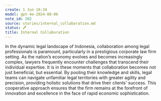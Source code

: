 ```yaml
---
create: 1 Jun 16:34
model: gpt-4o-2024-08-06
note_id: 202
source: stories/internal_collaboration.md
status: 🖊️
title: Internal Collaboration
---
```


In the dynamic legal landscape of Indonesia, collaboration among legal professionals is paramount, particularly in a prestigious corporate law firm setting. As the nation’s economy evolves and becomes increasingly complex, lawyers frequently encounter challenges that transcend their individual expertise. It is in these moments that collaboration becomes not just beneficial, but essential. By pooling their knowledge and skills, legal teams can navigate unfamiliar legal territories with greater agility and precision, providing holistic solutions that drive their clients' success. This cooperative approach ensures that the firm remains at the forefront of innovation and excellence in the face of rapid economic sophistication.